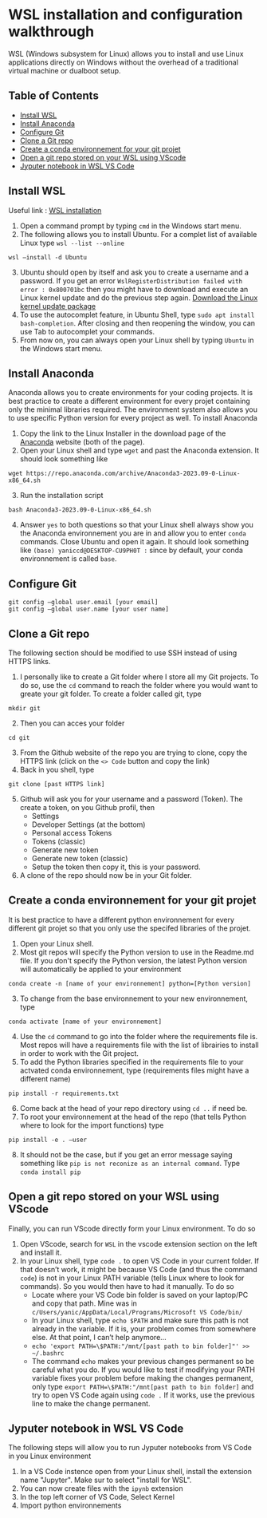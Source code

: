 # WSL installation and configuration walkthrough
WSL (Windows subsystem for Linux) allows you to install and use Linux applications directly on Windows without the overhead of a traditional virtual machine or dualboot setup.

## Table of Contents
- [Install WSL](#install_wsl)
- [Install Anaconda](#install_anaconda)
- [Configure Git](#configure_git)
- [Clone a Git repo](#clone_git)
- [Create a conda environnement for your git projet](#conda_env)
- [Open a git repo stored on your WSL using VScode](#open_vscode)
- [Jyputer notebook in WSL VS Code](#jupyter_notebook)

## Install WSL
Useful link : [WSL installation](https://learn.microsoft.com/en-us/windows/wsl/install)
1. Open a command prompt by typing `cmd` in the Windows start menu.
2. The following allows you to install Ubuntu. For a complet list of available Linux type `wsl --list --online`
```
wsl –install -d Ubuntu
``` 
3. Ubuntu should open by itself and ask you to create a username and a password. If you get an error `WslRegisterDistribution failed with error : 0x800701bc` then you might have to download and execute an Linux kernel update and do the previous step again. [Download the Linux kernel update package](https://learn.microsoft.com/en-us/windows/wsl/install-manual#step-4---download-the-linux-kernel-update-package)
4. To use the autocomplet feature, in Ubuntu Shell, type `sudo apt install bash-completion`. After closing and then reopening the window, you can use Tab to autocomplet your commands.
5. From now on, you can always open your Linux shell by typing `Ubuntu` in the Windows start menu.

## Install Anaconda
Anaconda allows you to create environments for your coding projects. It is best practice to create a different environment for every projet containing only the minimal libraries required. The environment system also allows you to use specific Python version for every project as well. To install Anaconda
1.  Copy the link to the Linux Installer in the download page of the [Anaconda](https://www.anaconda.com/download/#linux) website (both of the page).
2. Open your Linux shell and type `wget` and past the Anaconda extension. It should look something like
```
wget https://repo.anaconda.com/archive/Anaconda3-2023.09-0-Linux-x86_64.sh
```
3. Run the installation script
```
bash Anaconda3-2023.09-0-Linux-x86_64.sh
```
4. Answer `yes` to both questions so that your Linux shell always show you the Anaconda environnement you are in and allow you to enter `conda` commands. Close Ubuntu and open it again. It should look something like `(base) yaniccd@DESKTOP-CU9PH0T :` since by default, your conda environnement is called `base`.

## Configure Git
```
git config –global user.email [your email]
git config –global user.name [your user name]
```

## Clone a Git repo
The following section should be modified to use SSH instead of using HTTPS links.
1. I personally like to create a Git folder where I store all my Git projects. To do so, use the `cd` command to reach the folder where you would want to greate your git folder. To create a folder called git, type
```
mkdir git
```
2. Then you can acces your folder
```
cd git
```
3. From the Github website of the repo you are trying to clone, copy the HTTPS link (click on the `<> Code` button and copy the link)
4. Back in you shell, type
```
git clone [past HTTPS link]
```
5. Github will ask you for your username and a password (Token). The create a token, on you Github profil, then
    * Settings
    * Developer Settings (at the bottom)
    * Personal access Tokens
    * Tokens (classic)
    * Generate new token
    * Generate new token (classic)
    * Setup the token then copy it, this is your password.
6. A clone of the repo should now be in your Git folder.

## Create a conda environnement for your git projet
It is best practice to have a different python environnement for every different git projet so that you only use the
specifed libraries of the projet.
1. Open your Linux shell.
2. Most git repos will specify the Python version to use in the Readme.md file. If you don't specify the Python version, the latest Python version will automatically be applied to your environment
```
conda create -n [name of your environnement] python=[Python version]
```
3. To change from the base environnement to your new environnement, type
```
conda activate [name of your environnement]
```
4. Use the `cd` command to go into the folder where the requirements file is. Most repos will have a requirements file with the list of librairies to install in order to work with the Git project.
5. To add the Python libraries specified in the requirements file to your actvated conda environnement, type (requirements files might have a different name)
```
pip install -r requirements.txt
```
6. Come back at the head of your repo directory using `cd ..` if need be.
7. To root your environnement at the head of the repo (that tells Python where to look for the import functions) type
```
pip install -e . –user
```
8. It should not be the case, but if you get an error message saying something like `pip is not reconize as an internal command`. Type `conda install pip`

## Open a git repo stored on your WSL using VScode
Finally, you can run VScode directly form your Linux environment. To do so
1. Open VScode, search for `WSL` in the vscode extension section on the left and install it.
2. In your Linux shell, type `code .` to open VS Code in your current folder. If that doesn’t work, it might be because VS Code (and thus the command `code`) is not in your Linux PATH variable (tells Linux where to look for commands). So you would then have to had it manually. To do so
    * Locate where your VS Code bin folder is saved on your laptop/PC and copy that path. Mine was in `c/Users/yanic/AppData/Local/Programs/Microsoft VS Code/bin/`
    * In your Linux shell, type `echo $PATH` and make sure this path is not already in the variable. If it is, your problem comes from somewhere else. At that point, I can’t help anymore...
    * `echo 'export PATH=\$PATH:"/mnt/[past path to bin folder]"' >> ~/.bashrc`
    * The command `echo` makes your previous changes permanent so be careful what you do. If you would like to test if modifying your PATH variable fixes your problem before making the changes permanent, only type `export PATH=\$PATH:"/mnt[past path to bin folder]` and try to open VS Code again using `code .` If it works, use the previous line to make the change permanent.

## Jyputer notebook in WSL VS Code
The following steps will allow you to run Jyputer notebooks from VS Code in you Linux environment
1. In a VS Code instence open from your Linux shell, install the extension name "Jupyter". Make sur to select "install for WSL".
2. You can now create files with the `ipynb` extension
3. In the top left corner of VS Code, Select Kernel
4. Import python environnements